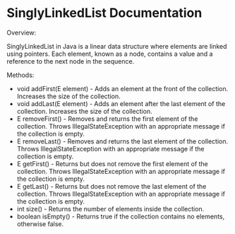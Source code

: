 # SinglyLinkedList Documentation

Overview:

SinglyLinkedList in Java is a linear data structure where elements are linked using pointers. Each element, known as a node, contains a value and a reference to the next node in the sequence.

Methods:

* void addFirst(E element) - 
    Adds an element at the front of the collection.
    Increases the size of the collection.
* void addLast(E element) - 
    Adds an element after the last element of the collection.
    Increases the size of the collection.
* E removeFirst() - 
    Removes and returns the first element of the collection.
    Throws IllegalStateException with an appropriate message if the collection is empty.
* E removeLast() - 
    Removes and returns the last element of the collection.
    Throws IllegalStateException with an appropriate message if the collection is empty.
* E getFirst() - 
    Returns but does not remove the first element of the collection.
    Throws IllegalStateException with an appropriate message if the collection is empty.
* E getLast() - 
    Returns but does not remove the last element of the collection.
    Throws IllegalStateException with an appropriate message if the collection is empty.
* int size() - 
    Returns the number of elements inside the collection.
* boolean isEmpty() - 
    Returns true if the collection contains no elements, otherwise false.
